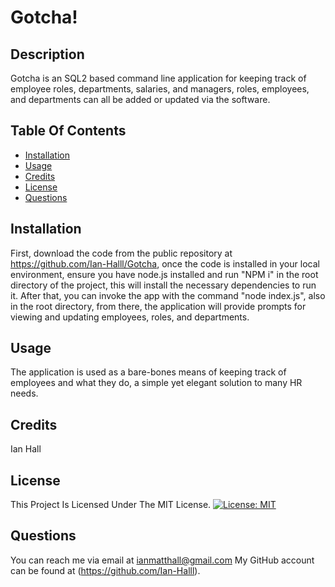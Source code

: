 # Gotcha!
      
## Description
Gotcha is an SQL2 based command line application for keeping track of employee roles, departments, salaries, and managers, roles, employees, and departments can all be added or updated via the software.
      
## Table Of Contents
- [Installation](#installation)
- [Usage](#usage)
- [Credits](#credits)
- [License](#license)
- [Questions](#questions)
      
## Installation
First, download the code from the public repository at https://github.com/Ian-Halll/Gotcha, once the code is installed in your local environment, ensure you have node.js installed and run "NPM i" in the root directory of the project, this will install the necessary dependencies to run it.  After that, you can invoke the app with the command "node index.js", also in the root directory, from there, the application will provide prompts for viewing and updating employees, roles, and departments.
      
## Usage
The application is used as a bare-bones means of keeping track of employees and what they do, a simple yet elegant solution to many HR needs.
      
## Credits
Ian Hall
      
## License
This Project Is Licensed Under The MIT License.
[![License: MIT](https://img.shields.io/badge/License-MIT-yellow.svg)](https://opensource.org/licenses/MIT)

      
## Questions
You can reach me via email at ianmatthall@gmail.com
My GitHub account can be found at (https://github.com/Ian-Halll).
